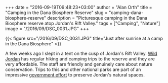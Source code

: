 +++
date = "2016-09-19T09:48:23+03:00"
author = "Alan Orth"
title = "Camping in the Dana Biosphere Reserve"
slug = "camping-dana-biosphere-reserve"
description = "Picturesque camping in the Dana Biosphere reserve atop Jordan's Rift Valley."
tags = ["Camping", "Nature"]
image = "/2016/09/DSC_0031.JPG"
+++

{{< figure src="/2016/09/DSC_0031.JPG" title="Just after sunrise at a camp in the Dana Biosphere" >}}

A few weeks ago I slept in a tent on the cusp of Jordan's Rift Valley. [Wild Jordan](http://wildjordan.com/) has regular hiking and camping trips to the reserve and they are very affordable. The staff are friendly and genuinely care about nature conservation. Trips to this and other national parks are part of an impressive [government effort](http://www.rscn.org.jo/) to preserve Jordan's natural spaces.
